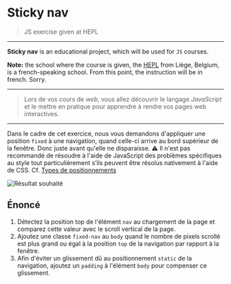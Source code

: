 # Sticky nav
> JS exercise given at HEPL

* * *

**Sticky nav** is an educational project, which will be used for `JS` courses.

**Note:** the school where the course is given, the [HEPL](http://www.provincedeliege.be/hauteecole) from Liège, Belgium, is a french-speaking school. From this point, the instruction will be in french. Sorry.

* * *

> Lors de vos cours de *web*, vous allez découvrir le langage *JavaScript* et le mettre en pratique pour apprendre à rendre vos pages web interactives.  

* * *
Dans le cadre de cet exercice, nous vous demandons d'appliquer une position `fixed` à une navigation, quand celle-ci arrive au bord supérieur de la fenêtre. Donc juste avant qu'elle ne disparaisse. ⚠️ Il n'est pas recommandé de résoudre à l'aide de JavaScript des problèmes spécifiques au style tout particulièrement s’ils peuvent être résolus nativement à l'aide de CSS. Cf. [Types de positionnements](https://developer.mozilla.org/fr/docs/Web/CSS/position)

![Résultat souhaité](./readme.gif)

## Énoncé

1. Détectez la position top de l'élément `nav` au chargement de la page et comparez cette valeur avec le scroll vertical de la page.
2. Ajoutez une classe `fixed-nav` au `body` quand le nombre de pixels scrollé est plus grand ou égal à la position `top` de la navigation par rapport à la fenêtre.
3. Afin d'éviter un glissement dû au positionnement `static` de la navigation, ajoutez un `padding` à l'élément `body` pour compenser ce glissement.

